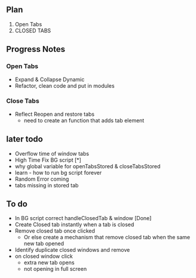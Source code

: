 ## Plan
1. Open Tabs
2. CLOSED TABS


## Progress Notes
### Open Tabs
- Expand & Collapse Dynamic
- Refactor, clean code and put in modules

### Close Tabs 
- Reflect Reopen and restore tabs
    - need to create an function that adds tab element




## later todo
- Overflow time of window tabs
- High Time Fix BG script [*]
- why global variable for openTabsStored & closeTabsStored
- learn - how to run bg script forever 
- Random Error coming
- tabs missing in stored tab

## To do 
- In BG script correct handleClosedTab & window [Done]
- Create Closed tab instantly when a tab is closed
- Remove closed tab once clicked
    - Or else create a mechanism that remove closed tab when the same new tab opened 
- Identify duplicate closed windows and remove
- on closed window click
    - extra new tab opens
    - not opening in full screen







